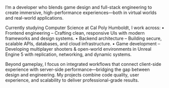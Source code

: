 I’m a developer who blends game design and full-stack engineering to create immersive, high-performance experiences—both in virtual worlds and real-world applications.

Currently studying Computer Science at Cal Poly Humboldt, I work across:
	•	Frontend engineering – Crafting clean, responsive UIs with modern frameworks and design systems.
	•	Backend architecture – Building secure, scalable APIs, databases, and cloud infrastructure.
	•	Game development – Developing multiplayer shooters & open-world environments in Unreal Engine 5 with replication, networking, and dynamic systems.

Beyond gameplay, I focus on integrated workflows that connect client-side experience with server-side performance—bridging the gap between design and engineering. My projects combine code quality, user experience, and scalability to deliver professional-grade results.
